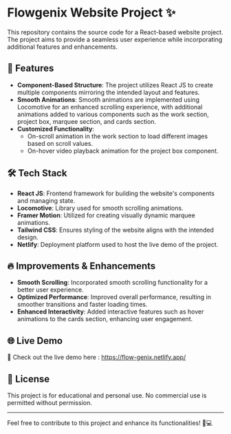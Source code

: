 # Flowgenix Website Project ✨

This repository contains the source code for a React-based website project. The project aims to provide a seamless user experience while incorporating additional features and enhancements.

## 🚀 Features

- **Component-Based Structure**: The project utilizes React JS to create multiple components mirroring the intended layout and features.
- **Smooth Animations**: Smooth animations are implemented using Locomotive for an enhanced scrolling experience, with additional animations added to various components such as the work section, project box, marquee section, and cards section.
- **Customized Functionality**:
  - On-scroll animation in the work section to load different images based on scroll values.
  - On-hover video playback animation for the project box component.

## 🛠 Tech Stack

- **React JS**: Frontend framework for building the website's components and managing state.
- **Locomotive**: Library used for smooth scrolling animations.
- **Framer Motion**: Utilized for creating visually dynamic marquee animations.
- **Tailwind CSS**: Ensures styling of the website aligns with the intended design.
- **Netlify**: Deployment platform used to host the live demo of the project.

## 🔥 Improvements & Enhancements

- **Smooth Scrolling**: Incorporated smooth scrolling functionality for a better user experience.
- **Optimized Performance**: Improved overall performance, resulting in smoother transitions and faster loading times.
- **Enhanced Interactivity**: Added interactive features such as hover animations to the cards section, enhancing user engagement.

## 🌐 Live Demo

🚀 Check out the live demo here : https://flow-genix.netlify.app/

## 📜 License

This project is for educational and personal use. No commercial use is permitted without permission.

---

Feel free to contribute to this project and enhance its functionalities! 🎨💻

